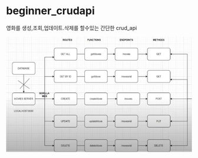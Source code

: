 # beginner_crudapi
영화를 생성,조회,업데이트.삭제를 할수있는 간단한 crud_api

![image](https://github.com/sw90lee/beginner_crudapi/blob/1689c6498b620fc98a77b9066453caa4ec6eae76/crud_api.JPG)
